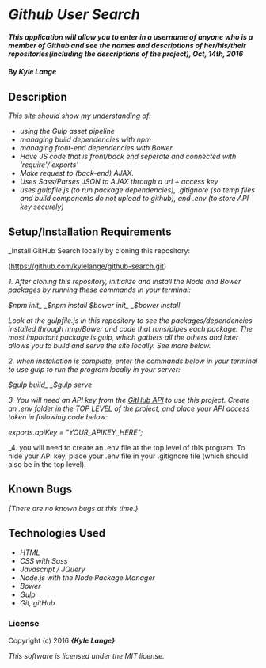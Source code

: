 # _Github User Search_

#### _This application will allow you to enter in a username of anyone who is a member of Github and see the names and descriptions of her/his/their repositories(including the descriptions of the project), Oct, 14th, 2016_

#### By _**Kyle Lange**_

## Description

_This site should show my understanding of:_

* _using the Gulp asset pipeline_
* _managing build dependencies with npm_
* _managing front-end dependencies with Bower_
* _Have JS code that is front/back end seperate and connected with 'require'/'exports'_
* _Make request to (back-end) AJAX._
* _Uses Sass/Parses JSON to AJAX through a url + access key_
* _uses gulpfile.js (to run package dependencies), .gitignore (so temp files and build components do not upload to github), and .env (to store API key securely)_

## Setup/Installation Requirements

_Install GitHub Search locally by cloning this repository:

(https://github.com/kylelange/github-search.git)

_1. After cloning this repository, initialize and install the Node and Bower packages by running these commands in your terminal:_

  _$npm init_
  _$npm install_
  _$bower init_
  _$bower install_

_Look at the gulpfile.js in this repository to see the packages/dependencies installed through nmp/Bower and code that runs/pipes each package.  The most important package is gulp, which gathers all the others and later allows you to build and serve the site locally.  See more below._

_2. when installation is complete, enter the commands below in your terminal to use gulp to run the program locally in your server:_

  _$gulp build_  
  _$gulp serve_

_3. You will need an API key from the [GitHub API](https://github.com/blog/1509-personal-api-tokens) to use this project. Create an .env folder in the TOP LEVEL of the project, and place your API access token in following code below:_

_exports.apiKey = "YOUR_APIKEY_HERE";_

_4.  you will need to create an .env file at the top level of this program. To hide your API key, place your .env file in your .gitignore file (which should also be in the top level).

## Known Bugs

_{There are no known bugs at this time.}_

## Technologies Used

* _HTML_
* _CSS with Sass_
* _Javascript / JQuery_
* _Node.js with the Node Package Manager_
* _Bower_
* _Gulp_
* _Git, gitHub_

### License

Copyright (c) 2016 **_{Kyle Lange}_**

_This software is licensed under the MIT license._
